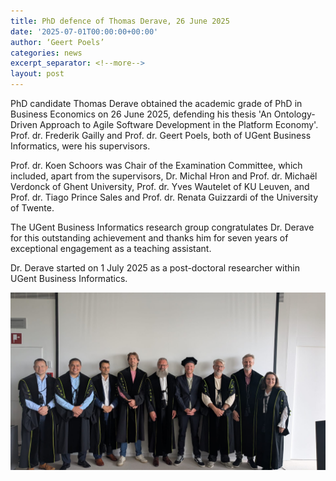 ```yaml
---
title: PhD defence of Thomas Derave, 26 June 2025
date: '2025-07-01T00:00:00+00:00'
author: ‘Geert Poels’
categories: news
excerpt_separator: <!--more-->
layout: post
---
```

PhD candidate Thomas Derave obtained the academic grade of PhD in Business Economics on 26 June 2025, defending his thesis 'An Ontology-Driven Approach to Agile Software Development in the Platform Economy'. Prof. dr. Frederik Gailly and Prof. dr. Geert Poels, both of UGent Business Informatics, were his supervisors. 

Prof. dr. Koen Schoors was Chair of the Examination Committee, which included, apart from the supervisors, Dr. Michal Hron and Prof. dr. Michaël Verdonck of Ghent University, Prof. dr. Yves Wautelet of KU Leuven, and Prof. dr. Tiago Prince Sales and Prof. dr. Renata Guizzardi of the University of Twente.

The UGent Business Informatics research group congratulates Dr. Derave for this outstanding achievement and thanks him for seven years of exceptional engagement as a teaching assistant. 

Dr. Derave started on 1 July 2025 as a post-doctoral researcher within UGent Business Informatics.

![](/uploads/PhDThomasDerave.jpg)
<!--more-->
